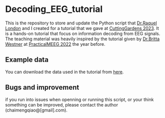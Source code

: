 # Decoding_EEG_tutorial
This is the repository to store and update the Python script that [Dr.Raquel London](https://www.raquellondon.com/) and I created for a tutorial that we gave at [CuttingGardens 2023](https://github.com/eeg-ugent/Ghent_CuttingGardens2023). It is a hands-on tutorial that focus on information decoding from EEG signals. The teaching material was heavily inspired by the tutorial given by [Dr.Britta Westner](https://britta-wstnr.github.io/) at [PracticalMEEG 2022](https://practicalmeeg2022.org/) the year before. 

## Example data
You can download the data used in the tutorial from [here](https://zenodo.org/records/7602381).

## Bugs and improvement
if you run into issues when openning or running this script, or your think something can be improved, please contact the author \(chaimengqiao@\[gmail\].com\).
